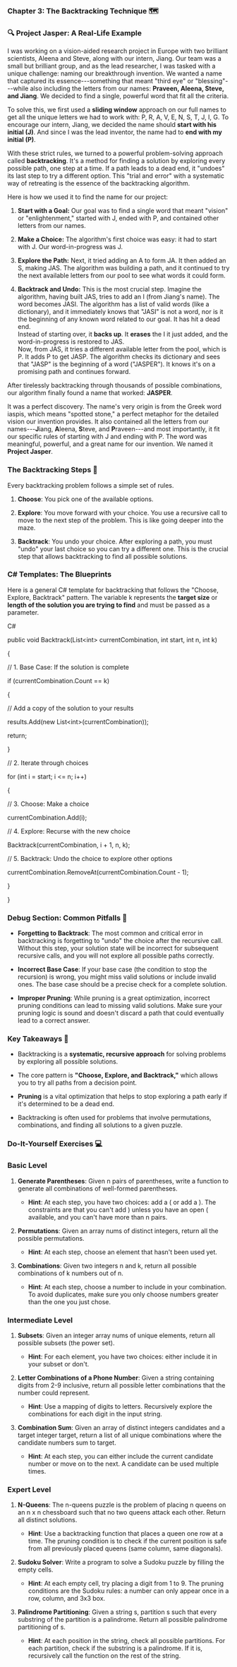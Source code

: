 ### **Chapter 3: The Backtracking Technique 🗺️**

### **🔍 Project Jasper: A Real-Life Example**

I was working on a vision-aided research project in Europe with two
brilliant scientists, Aleena and Steve, along with our intern, Jiang.
Our team was a small but brilliant group, and as the lead researcher, I
was tasked with a unique challenge: naming our breakthrough invention.
We wanted a name that captured its essence---something that meant
\"third eye\" or \"blessing\"---while also including the letters from
our names: **Praveen, Aleena, Steve, and Jiang**. We decided to find a
single, powerful word that fit all the criteria.

To solve this, we first used a **sliding window** approach on our full
names to get all the unique letters we had to work with: P, R, A, V, E,
N, S, T, J, I, G. To encourage our intern, Jiang, we decided the name
should **start with his initial (J)**. And since I was the lead
inventor, the name had to **end with my initial (P)**.

With these strict rules, we turned to a powerful problem-solving
approach called **backtracking**. It\'s a method for finding a solution
by exploring every possible path, one step at a time. If a path leads to
a dead end, it \"undoes\" its last step to try a different option. This
\"trial and error\" with a systematic way of retreating is the essence
of the backtracking algorithm.

Here is how we used it to find the name for our project:

1.  **Start with a Goal:** Our goal was to find a single word that meant
    \"vision\" or \"enlightenment,\" started with J, ended with P, and
    contained other letters from our names.

2.  **Make a Choice:** The algorithm\'s first choice was easy: it had to
    start with J. Our word-in-progress was J.

3.  **Explore the Path:** Next, it tried adding an A to form JA. It then
    added an S, making JAS. The algorithm was building a path, and it
    continued to try the next available letters from our pool to see
    what words it could form.

4.  **Backtrack and Undo:** This is the most crucial step. Imagine the
    algorithm, having built JAS, tries to add an I (from Jiang\'s name).
    The word becomes JASI. The algorithm has a list of valid words (like
    a dictionary), and it immediately knows that \"JASI\" is not a word,
    nor is it the beginning of any known word related to our goal. It
    has hit a dead end.\
    Instead of starting over, it **backs up**. It **erases** the I it
    just added, and the word-in-progress is restored to JAS.\
    Now, from JAS, it tries a different available letter from the pool,
    which is P. It adds P to get JASP. The algorithm checks its
    dictionary and sees that \"JASP\" is the beginning of a word
    (\"JASPER\"). It knows it\'s on a promising path and continues
    forward.

After tirelessly backtracking through thousands of possible
combinations, our algorithm finally found a name that worked:
**JASPER**.

It was a perfect discovery. The name\'s very origin is from the Greek
word iaspis, which means \"spotted stone,\" a perfect metaphor for the
detailed vision our invention provides. It also contained all the
letters from our names---**J**iang, **A**leena, **S**teve, and
**P**raveen---and most importantly, it fit our specific rules of
starting with J and ending with P. The word was meaningful, powerful,
and a great name for our invention. We named it **Project Jasper**.

### **The Backtracking Steps 👣**

Every backtracking problem follows a simple set of rules.

1.  **Choose**: You pick one of the available options.

2.  **Explore**: You move forward with your choice. You use a recursive
    call to move to the next step of the problem. This is like going
    deeper into the maze.

3.  **Backtrack**: You undo your choice. After exploring a path, you
    must \"undo\" your last choice so you can try a different one. This
    is the crucial step that allows backtracking to find all possible
    solutions.

### **C# Templates: The Blueprints**

Here is a general C# template for backtracking that follows the
\"Choose, Explore, Backtrack\" pattern. The variable k represents the
**target size** or **length of the solution you are trying to find** and
must be passed as a parameter.

C#

public void Backtrack(List\<int\> currentCombination, int start, int n,
int k)

{

// 1. Base Case: If the solution is complete

if (currentCombination.Count == k)

{

// Add a copy of the solution to your results

results.Add(new List\<int\>(currentCombination));

return;

}

// 2. Iterate through choices

for (int i = start; i \<= n; i++)

{

// 3. Choose: Make a choice

currentCombination.Add(i);

// 4. Explore: Recurse with the new choice

Backtrack(currentCombination, i + 1, n, k);

// 5. Backtrack: Undo the choice to explore other options

currentCombination.RemoveAt(currentCombination.Count - 1);

}

}

### **Debug Section: Common Pitfalls 🚧**

- **Forgetting to Backtrack**: The most common and critical error in
  backtracking is forgetting to \"undo\" the choice after the recursive
  call. Without this step, your solution state will be incorrect for
  subsequent recursive calls, and you will not explore all possible
  paths correctly.

- **Incorrect Base Case**: If your base case (the condition to stop the
  recursion) is wrong, you might miss valid solutions or include invalid
  ones. The base case should be a precise check for a complete solution.

- **Improper Pruning**: While pruning is a great optimization, incorrect
  pruning conditions can lead to missing valid solutions. Make sure your
  pruning logic is sound and doesn\'t discard a path that could
  eventually lead to a correct answer.

### **Key Takeaways 🔑**

- Backtracking is a **systematic, recursive approach** for solving
  problems by exploring all possible solutions.

- The core pattern is **\"Choose, Explore, and Backtrack,\"** which
  allows you to try all paths from a decision point.

- **Pruning** is a vital optimization that helps to stop exploring a
  path early if it\'s determined to be a dead end.

- Backtracking is often used for problems that involve permutations,
  combinations, and finding all solutions to a given puzzle.

### **Do-It-Yourself Exercises 💻**

### **Basic Level**

1.  **Generate Parentheses**: Given n pairs of parentheses, write a
    function to generate all combinations of well-formed parentheses.

    - **Hint**: At each step, you have two choices: add a ( or add a ).
      The constraints are that you can\'t add ) unless you have an open
      ( available, and you can\'t have more than n pairs.

2.  **Permutations**: Given an array nums of distinct integers, return
    all the possible permutations.

    - **Hint**: At each step, choose an element that hasn\'t been used
      yet.

3.  **Combinations**: Given two integers n and k, return all possible
    combinations of k numbers out of n.

    - **Hint**: At each step, choose a number to include in your
      combination. To avoid duplicates, make sure you only choose
      numbers greater than the one you just chose.

### **Intermediate Level**

1.  **Subsets**: Given an integer array nums of unique elements, return
    all possible subsets (the power set).

    - **Hint**: For each element, you have two choices: either include
      it in your subset or don\'t.

2.  **Letter Combinations of a Phone Number**: Given a string containing
    digits from 2-9 inclusive, return all possible letter combinations
    that the number could represent.

    - **Hint**: Use a mapping of digits to letters. Recursively explore
      the combinations for each digit in the input string.

3.  **Combination Sum**: Given an array of distinct integers candidates
    and a target integer target, return a list of all unique
    combinations where the candidate numbers sum to target.

    - **Hint**: At each step, you can either include the current
      candidate number or move on to the next. A candidate can be used
      multiple times.

### **Expert Level**

1.  **N-Queens**: The n-queens puzzle is the problem of placing n queens
    on an n x n chessboard such that no two queens attack each other.
    Return all distinct solutions.

    - **Hint**: Use a backtracking function that places a queen one row
      at a time. The pruning condition is to check if the current
      position is safe from all previously placed queens (same column,
      same diagonals).

2.  **Sudoku Solver**: Write a program to solve a Sudoku puzzle by
    filling the empty cells.

    - **Hint**: At each empty cell, try placing a digit from 1 to 9. The
      pruning conditions are the Sudoku rules: a number can only appear
      once in a row, column, and 3x3 box.

3.  **Palindrome Partitioning**: Given a string s, partition s such that
    every substring of the partition is a palindrome. Return all
    possible palindrome partitioning of s.

    - **Hint**: At each position in the string, check all possible
      partitions. For each partition, check if the substring is a
      palindrome. If it is, recursively call the function on the rest of
      the string.
